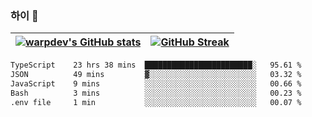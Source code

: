 
### 하이 👋
[![warpdev's GitHub stats](https://github-readme-stats.vercel.app/api?username=warpdev&show_icons=true&theme=vue-dark)](#) |[![GitHub Streak](https://github-readme-streak-stats.herokuapp.com/?user=warpdev&theme=dark)](#)
--- | --- |
<!--START_SECTION:waka-->

```txt
TypeScript    23 hrs 38 mins  ████████████████████████░   95.61 %
JSON          49 mins         ▓░░░░░░░░░░░░░░░░░░░░░░░░   03.32 %
JavaScript    9 mins          ░░░░░░░░░░░░░░░░░░░░░░░░░   00.66 %
Bash          3 mins          ░░░░░░░░░░░░░░░░░░░░░░░░░   00.23 %
.env file     1 min           ░░░░░░░░░░░░░░░░░░░░░░░░░   00.07 %
```

<!--END_SECTION:waka-->

<!--
**warpdev/warpdev** is a ✨ _special_ ✨ repository because its `README.md` (this file) appears on your GitHub profile.

Here are some ideas to get you started:

- 🔭 I’m currently working on ...
- 🌱 I’m currently learning ...
- 👯 I’m looking to collaborate on ...
- 🤔 I’m looking for help with ...
- 💬 Ask me about ...
- 📫 How to reach me: ...
- 😄 Pronouns: ...
- ⚡ Fun fact: ...
-->
